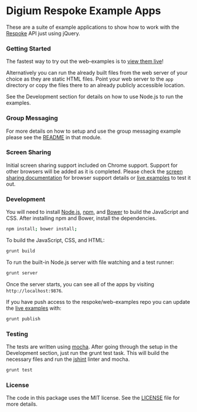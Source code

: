# Digium Respoke Example Apps

These are a suite of example applications to show how to work with the
[Respoke](https://docs.respoke.io/) API just using jQuery.


### Getting Started

The fastest way to try out the web-examples is to [view them live][examples]!

[examples]: https://respoke.github.com/web-examples "view examples"

Alternatively you can run the already built files from the web server of your
choice as they are static HTML files. Point your web server to the `app`
directory or copy the files there to an already publicly accessible location.

See the Development section for details on how to use Node.js to run the
examples.

### Group Messaging

For more details on how to setup and use the group messaging example please see
the [README](app/modules/group-messaging/README.md) in that module.

### Screen Sharing

Initial screen sharing support included on Chrome support. Support for other browsers will be added
as it is completed. Please check the
[screen sharing documentation](https://docs.respoke.io/js-library/respoke.Endpoint.html#startScreenShare)
for browser support details
or [live examples](http://respoke.github.io/web-examples/modules/screen-sharing/index.html) to test it out.

### Development

You will need to install [Node.js](http://nodejs.org),
[npm](https://www.npmjs.org), and [Bower](http://bower.io) to build the
JavaScript and CSS. After installing npm and Bower, install the dependencies.

```bash
npm install; bower install;
```

To build the JavaScript, CSS, and HTML:

```bash
grunt build
```

To run the built-in Node.js server with file watching and a test runner:

```bash
grunt server
```

Once the server starts, you can see all of the apps by visiting
`http://localhost:9876`.

If you have push access to the respoke/web-examples repo you can update the
[live examples][examples] with:

```bash
grunt publish
```

### Testing

The tests are written using [mocha](http://mochajs.org). After going through the
setup in the Development section, just run the grunt test task. This will build
the necessary files and run the [jshint](http://jshint.com/docs/) linter and mocha.

```bash
grunt test
```

### License

The code in this package uses the MIT license. See the [LICENSE](LICENSE) file for more
details.
